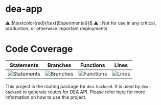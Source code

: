# dea-app

⚠️ $\textcolor{red}{\text{Experimental}}$ ⚠️ : Not for use in any critical, production, or otherwise important deployments

# Code Coverage

| Statements                                                                         | Branches                                                                      | Functions                                                                        | Lines                                                                   |
| ---------------------------------------------------------------------------------- | ----------------------------------------------------------------------------- | -------------------------------------------------------------------------------- | ----------------------------------------------------------------------- |
| ![Statements](https://img.shields.io/badge/statements-99.06%25-brightgreen.svg?style=flat) | ![Branches](https://img.shields.io/badge/branches-86.04%25-yellow.svg?style=flat) | ![Functions](https://img.shields.io/badge/functions-98.38%25-brightgreen.svg?style=flat) | ![Lines](https://img.shields.io/badge/lines-98.93%25-brightgreen.svg?style=flat) |


This project is the routing package for `dea-backend`. It is used by `dea-backend` to generate routes for DEA API. Please refer [here](../dea-backend/README.md) for more information on how to use this project.
